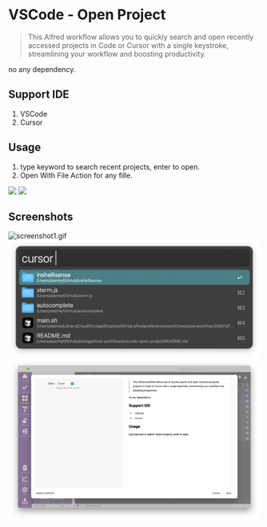 # VSCode - Open Project

> This Alfred workflow allows you to quickly search and open recently accessed projects in Code or Cursor with a single keystroke, streamlining your workflow and boosting productivity.

no any dependency.

## Support IDE

1. VSCode
2. Cursor


## Usage

1. type keyword to search recent projects, enter to open.
2. Open With File Action for any fille.



[![](https://img.shields.io/badge/version-v0.7-green?style=for-the-badge)](https://img.shields.io/badge/version-v0.7-green?style=for-the-badge)
[![](https://img.shields.io/badge/download-click-blue?style=for-the-badge)](https://github.com/alanhe421/alfred-workflows/raw/master/vscode-open-project/VSCode%20-%20Open%20Project.alfredworkflow)




<!-- more -->

## Screenshots

![screenshot1.gif](screenshots/screenshot1.gif)
![screenshot1.png](screenshots/screenshot1.png)
![screenshot2.png](screenshots/screenshot2.png)
